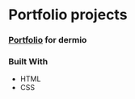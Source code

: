 # Portfolio projects

### [Portfolio](https://dermio.github.io/portfolio/) for dermio

### Built With
* HTML
* CSS

